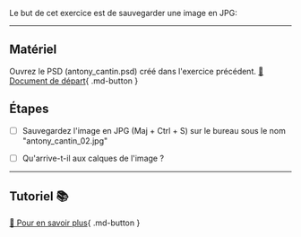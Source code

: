 Le but de cet exercice est de sauvegarder une image en JPG:   

***  

## Matériel
Ouvrez le PSD (antony_cantin.psd) créé dans l'exercice précédent. 
[📁 Document de départ](https://tim-montmorency.com/compendium/582-121%E2%80%93illustration-numerique/exercices_photoshop/05_enregistrer_psd.html){ .md-button }   <br>

## Étapes

- [ ] Sauvegardez l'image en JPG (Maj + Ctrl + S) sur le bureau sous le nom "antony_cantin_02.jpg"
- [ ] Qu'arrive-t-il aux calques de l'image ?


***  
## Tutoriel 📚
[📖 Pour en savoir plus](https://cmontmorency365-my.sharepoint.com/:v:/g/personal/flpilote_cmontmorency_qc_ca/EUHqTCjYyMVCkeIahHqiHHQBQ07BrCDjnLlFiHMkZadSIA?nav=eyJyZWZlcnJhbEluZm8iOnsicmVmZXJyYWxBcHAiOiJPbmVEcml2ZUZvckJ1c2luZXNzIiwicmVmZXJyYWxBcHBQbGF0Zm9ybSI6IldlYiIsInJlZmVycmFsTW9kZSI6InZpZXciLCJyZWZlcnJhbFZpZXciOiJNeUZpbGVzTGlua0NvcHkifX0&e=d1850G){ .md-button }   <br>



